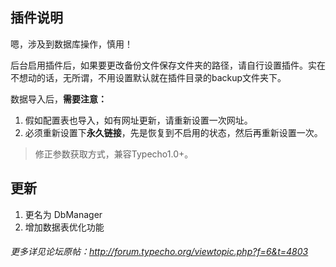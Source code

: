 ## 插件说明 ##

嗯，涉及到数据库操作，慎用！

后台启用插件后，如果要更改备份文件保存文件夹的路径，请自行设置插件。实在不想动的话，无所谓，不用设置默认就在插件目录的backup文件夹下。

数据导入后，**需要注意：**
 1. 假如配置表也导入，如有网址更新，请重新设置一次网址。
 2. 必须重新设置下**永久链接**，先是恢复到不启用的状态，然后再重新设置一次。

 > 修正参数获取方式，兼容Typecho1.0+。

## 更新 ##

 1. 更名为 DbManager
 2. 增加数据表优化功能

###### 更多详见论坛原帖：http://forum.typecho.org/viewtopic.php?f=6&t=4803